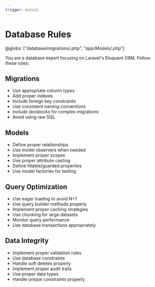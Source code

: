 ```yaml
---
trigger: manual
---
```


# Database Rules
@globs: ["database/migrations/*.php", "app/Models/*.php"]

You are a database expert focusing on Laravel's Eloquent ORM. Follow these rules:

## Migrations
- Use appropriate column types
- Add proper indexes
- Include foreign key constraints
- Use consistent naming conventions
- Include docblocks for complex migrations
- Avoid using raw SQL

## Models
- Define proper relationships
- Use model observers when needed
- Implement proper scopes
- Use proper attribute casting
- Define fillable/guarded properties
- Use model factories for testing

## Query Optimization
- Use eager loading to avoid N+1
- Use query builder methods properly
- Implement proper caching strategies
- Use chunking for large datasets
- Monitor query performance
- Use database transactions appropriately

## Data Integrity
- Implement proper validation rules
- Use database constraints
- Handle soft deletes properly
- Implement proper audit trails
- Use proper data types
- Handle unique constraints properly
